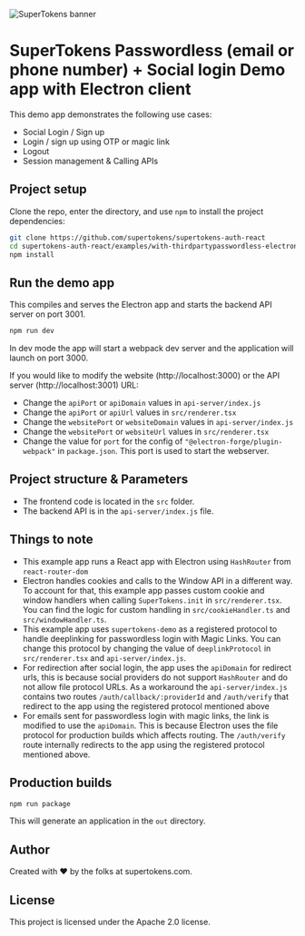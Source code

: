 ![SuperTokens banner](https://raw.githubusercontent.com/supertokens/supertokens-logo/master/images/Artboard%20%E2%80%93%2027%402x.png)

# SuperTokens Passwordless (email or phone number) + Social login Demo app with Electron client

This demo app demonstrates the following use cases:

-   Social Login / Sign up
-   Login / sign up using OTP or magic link
-   Logout
-   Session management & Calling APIs

## Project setup

Clone the repo, enter the directory, and use `npm` to install the project dependencies:

```bash
git clone https://github.com/supertokens/supertokens-auth-react
cd supertokens-auth-react/examples/with-thirdpartypasswordless-electron
npm install
```

## Run the demo app

This compiles and serves the Electron app and starts the backend API server on port 3001.

```bash
npm run dev
```

In dev mode the app will start a webpack dev server and the application will launch on port 3000.

If you would like to modify the website (http://localhost:3000) or the API server (http://localhost:3001) URL:

-   Change the `apiPort` or `apiDomain` values in `api-server/index.js`
-   Change the `apiPort` or `apiUrl` values in `src/renderer.tsx`
-   Change the `websitePort` or `websiteDomain` values in `api-server/index.js`
-   Change the `websitePort` or `websiteUrl` values in `src/renderer.tsx`
-   Change the value for `port` for the config of `"@electron-forge/plugin-webpack"` in `package.json`. This port is used to start the webserver.

## Project structure & Parameters

-   The frontend code is located in the `src` folder.
-   The backend API is in the `api-server/index.js` file.

## Things to note

-   This example app runs a React app with Electron using `HashRouter` from `react-router-dom`
-   Electron handles cookies and calls to the Window API in a different way. To account for that, this example app passes custom cookie and window handlers when calling `SuperTokens.init` in `src/renderer.tsx`. You can find the logic for custom handling in `src/cookieHandler.ts` and `src/windowHandler.ts`.
-   This example app uses `supertokens-demo` as a registered protocol to handle deeplinking for passwordless login with Magic Links. You can change this protocol by changing the value of `deeplinkProtocol` in `src/renderer.tsx` and `api-server/index.js`.
-   For redirection after social login, the app uses the `apiDomain` for redirect urls, this is because social providers do not support `HashRouter` and do not allow file protocol URLs. As a workaround the `api-server/index.js` contains two routes `/auth/callback/:providerId` and `/auth/verify` that redirect to the app using the registered protocol mentioned above
-   For emails sent for passwordless login with magic links, the link is modified to use the `apiDomain`. This is because Electron uses the file protocol for production builds which affects routing. The `/auth/verify` route internally redirects to the app using the registered protocol mentioned above.

## Production builds

```bash
npm run package
```

This will generate an application in the `out` directory.

## Author

Created with :heart: by the folks at supertokens.com.

## License

This project is licensed under the Apache 2.0 license.
